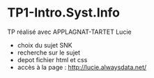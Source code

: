 # TP1-Intro.Syst.Info

TP réalisé avec  APPLAGNAT-TARTET Lucie

* choix du sujet SNK
* recherche sur le sujet
* depot fichier html et css
* accès à la page : http://lucie.alwaysdata.net/
